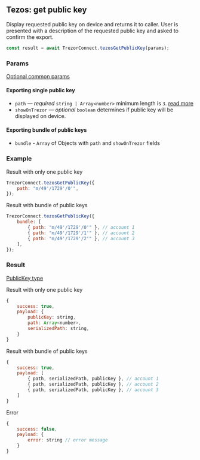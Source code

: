 ## Tezos: get public key

Display requested public key on device and returns it to caller.
User is presented with a description of the requested public key and asked to confirm the export.

```javascript
const result = await TrezorConnect.tezosGetPublicKey(params);
```

### Params

[Optional common params](commonParams.md)

#### Exporting single public key

-   `path` — _required_ `string | Array<number>` minimum length is `3`. [read more](../path.md)
-   `showOnTrezor` — _optional_ `boolean` determines if public key will be displayed on device.

#### Exporting bundle of public keys

-   `bundle` - `Array` of Objects with `path` and `showOnTrezor` fields

### Example

Result with only one public key

```javascript
TrezorConnect.tezosGetPublicKey({
    path: "m/49'/1729'/0'",
});
```

Result with bundle of public keys

```javascript
TrezorConnect.tezosGetPublicKey({
    bundle: [
        { path: "m/49'/1729'/0'" }, // account 1
        { path: "m/49'/1729'/1'" }, // account 2
        { path: "m/49'/1729'/2'" }, // account 3
    ],
});
```

### Result

[PublicKey type](https://github.com/trezor/trezor-suite/blob/develop/packages/connect/src/types/params.ts)

Result with only one public key

```javascript
{
    success: true,
    payload: {
        publicKey: string,
        path: Array<number>,
        serializedPath: string,
    }
}
```

Result with bundle of public keys

```javascript
{
    success: true,
    payload: [
        { path, serializedPath, publicKey }, // account 1
        { path, serializedPath, publicKey }, // account 2
        { path, serializedPath, publicKey }, // account 3
    ]
}
```

Error

```javascript
{
    success: false,
    payload: {
        error: string // error message
    }
}
```
